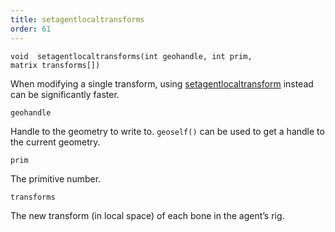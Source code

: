 ```yaml
---
title: setagentlocaltransforms
order: 61
---
```

`void  setagentlocaltransforms(int geohandle, int prim, matrix transforms[])`

When modifying a single transform, using [setagentlocaltransform](./setagentlocaltransform "Overrides the local space transform of an agent primitive’s bone.") instead can be significantly faster.

`geohandle`

Handle to the geometry to write to. `geoself()` can be used to get a handle to the current geometry.

`prim`

The primitive number.

`transforms`

The new transform (in local space) of each bone in the agent’s rig.
